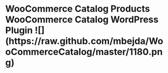 <h1>WooCommerce Catalog Products</h1?
<hr/>
WooCommerce Catalog WordPress Plugin
![](https://raw.github.com/mbejda/WooCommerceCatalog/master/1180.png)

